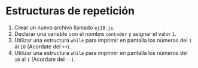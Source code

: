 # Estructuras de repetición

1. Crear un nuevo archivo llamado `ej18.js`.
2. Declarar una variable con el nombre `contador` y asignar el valor `1`.
3. Utilizar una estructura `while` para imprimir en pantalla los números del `1` al `10` \(Acordate del `++`\).
4. Utilizar una estructura `while` para imprimir en pantalla los números del `10` al `1` \(Acordate del `--`\).

